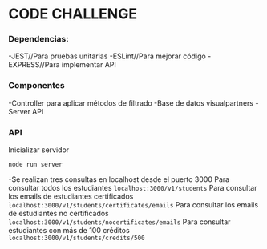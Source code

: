 CODE CHALLENGE
==============

### Dependencias:
-JEST//Para pruebas unitarias
-ESLint//Para mejorar código
-EXPRESS//Para implementar API

### Componentes
-Controller para aplicar métodos de filtrado
-Base de datos visualpartners
-Server API

### API
Inicializar servidor
``` shell
node run server
```
-Se realizan tres consultas en localhost desde el puerto 3000
Para consultar todos los estudiantes `localhost:3000/v1/students`
Para consultar los emails de estudiantes certificados `localhost:3000/v1/students/certificates/emails`
Para consultar los emails de estudiantes no certificados `localhost:3000/v1/students/nocertificates/emails`
Para consultar estudiantes con más de 100 créditos `localhost:3000/v1/students/credits/500`

